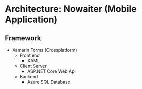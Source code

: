 # Architecture: **Nowaiter (Mobile Application)**

## Framework
- Xamarin Forms (Crossplatform)
    - Front end
        - XAML 
    - Client Server
        - ASP.NET Core Web Api 
    - Backend 
        - Azure SQL Database



